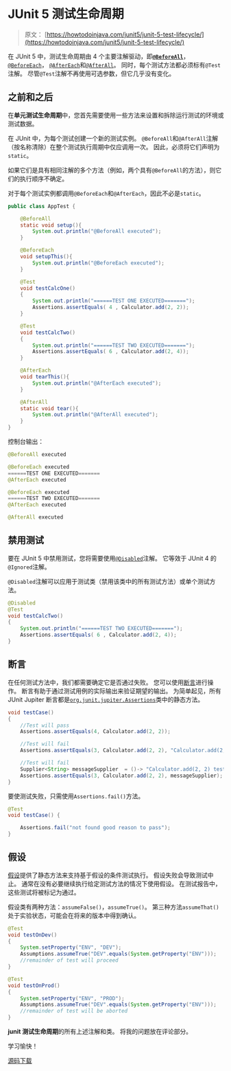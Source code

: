 # JUnit 5 测试生命周期

> 原文： [https://howtodoinjava.com/junit5/junit-5-test-lifecycle/](https://howtodoinjava.com/junit5/junit-5-test-lifecycle/)

在 JUnit 5 中，测试生命周期由 4 个主要注解驱动，即[**`@BeforeAll`**](//howtodoinjava.com/junit-5/before-all-annotation-example/)， [`@BeforeEach`](//howtodoinjava.com/junit-5/before-each-annotation-example/)， [`@AfterEach`](//howtodoinjava.com/junit-5/after-each-annotation-example/)和[`@AfterAll`](//howtodoinjava.com/junit-5/after-all-annotation-example/)。 同时，每个测试方法都必须标有`@Test`注解。 尽管`@Test`注解不再使用可选参数，但它几乎没有变化。

## 之前和之后

在**单元测试生命周期**中，您首先需要使用一些方法来设置和拆除运行测试的环境或测试数据。

在 JUnit 中，为每个测试创建一个新的测试实例。 `@BeforeAll`和`@AfterAll`注解（按名称清除）在整个测试执行周期中仅应调用一次。 因此，必须将它们声明为`static`。

如果它们是具有相同注解的多个方法（例如，两个具有`@BeforeAll`的方法），则它们的执行顺序不确定。

对于每个测试实例都调用`@BeforeEach`和`@AfterEach`，因此不必是`static`。

```java
public class AppTest {

	@BeforeAll
	static void setup(){
		System.out.println("@BeforeAll executed");
	}

	@BeforeEach
	void setupThis(){
		System.out.println("@BeforeEach executed");
	}

	@Test
    void testCalcOne() 
	{
		System.out.println("======TEST ONE EXECUTED=======");
		Assertions.assertEquals( 4 , Calculator.add(2, 2));
    }

	@Test
    void testCalcTwo() 
	{
		System.out.println("======TEST TWO EXECUTED=======");
		Assertions.assertEquals( 6 , Calculator.add(2, 4));
    }

	@AfterEach
	void tearThis(){
		System.out.println("@AfterEach executed");
	}

	@AfterAll
	static void tear(){
		System.out.println("@AfterAll executed");
	}
}

```

控制台输出：

```java
@BeforeAll executed

@BeforeEach executed
======TEST ONE EXECUTED=======
@AfterEach executed

@BeforeEach executed
======TEST TWO EXECUTED=======
@AfterEach executed

@AfterAll executed
```

## 禁用测试

要在 JUnit 5 中禁用测试，您将需要使用[`@Disabled`](//howtodoinjava.com/junit-5/junit-5-disabled-test-example/)注解。 它等效于 JUnit 4 的`@Ignored`注解。

`@Disabled`注解可以应用于测试类（禁用该类中的所有测试方法）或单个测试方法。

```java
@Disabled
@Test
void testCalcTwo() 
{
	System.out.println("======TEST TWO EXECUTED=======");
	Assertions.assertEquals( 6 , Calculator.add(2, 4));
}

```

## 断言

在任何测试方法中，我们都需要确定它是否通过失败。 您可以使用[断言](//howtodoinjava.com/junit-5/junit-5-assertions-examples)进行操作。 断言有助于通过测试用例的实际输出来验证期望的输出。 为简单起见，所有 JUnit Jupiter 断言都是[`org.junit.jupiter.Assertions`](http://junit.org/junit5/docs/current/api/org/junit/jupiter/api/Assertions.html)类中的静态方法。

```java
void testCase() 
{
    //Test will pass
    Assertions.assertEquals(4, Calculator.add(2, 2));

    //Test will fail 
    Assertions.assertEquals(3, Calculator.add(2, 2), "Calculator.add(2, 2) test failed");

    //Test will fail 
    Supplier<String> messageSupplier  = ()-> "Calculator.add(2, 2) test failed";
    Assertions.assertEquals(3, Calculator.add(2, 2), messageSupplier);
}

```

要使测试失败，只需使用`Assertions.fail()`方法。

```java
@Test
void testCase() {

    Assertions.fail("not found good reason to pass");
}

```

## 假设

[假设](//howtodoinjava.com/junit-5/junit-5-assumptions-examples)提供了静态方法来支持基于假设的条件测试执行。 假设失败会导致测试中止。 通常在没有必要继续执行给定测试方法的情况下使用假设。 在测试报告中，这些测试将被标记为通过。

假设类有两种方法：`assumeFalse()`，`assumeTrue()`。 第三种方法`assumeThat()`处于实验状态，可能会在将来的版本中得到确认。

```java
@Test
void testOnDev() 
{
    System.setProperty("ENV", "DEV");
    Assumptions.assumeTrue("DEV".equals(System.getProperty("ENV")));
    //remainder of test will proceed
}

@Test
void testOnProd() 
{
    System.setProperty("ENV", "PROD");
    Assumptions.assumeTrue("DEV".equals(System.getProperty("ENV")));
    //remainder of test will be aborted
}

```

**junit 测试生命周期**的所有上述注解和类。 将我的问题放在评论部分。

学习愉快！

[源码下载](https://github.com/lokeshgupta1981/Junit5Examples/tree/master/JUnit5Examples)